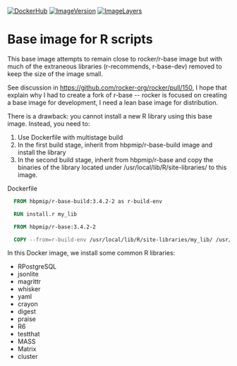 [![DockerHub](https://img.shields.io/badge/docker-hbpmip%r--base-008bb8.svg)](https://hub.docker.com/r/hbpmip/r-base/) [![ImageVersion](https://images.microbadger.com/badges/version/hbpmip/r-base.svg)](https://hub.docker.com/r/hbpmip/r-base/tags "hbpmip/r-base image tags") [![ImageLayers](https://images.microbadger.com/badges/image/hbpmip/r-base.svg)](https://microbadger.com/#/images/hbpmip/r-base "hbpmip/r-base on microbadger")

# Base image for R scripts

This base image attempts to remain close to rocker/r-base image but with much of the extraneous libraries (r-recommends, r-base-dev) removed to keep the size of the image small.

See discussion in https://github.com/rocker-org/rocker/pull/150, I hope that explain why I had to create a fork of r-base -- rocker is focused on creating a base image for development, I need a lean base image for distribution.

There is a drawback: you cannot install a new R library using this base image. Instead, you need to:

1. Use Dockerfile with multistage build
2. In the first build stage, inherit from hbpmip/r-base-build image and install the library
3. In the second build stage, inherit from hbpmip/r-base and copy the binaries of the library located under /usr/local/lib/R/site-libraries/ to this image.

Dockerfile
```dockerfile
  FROM hbpmip/r-base-build:3.4.2-2 as r-build-env

  RUN install.r my_lib

  FROM hbpmip/r-base:3.4.2-2

  COPY --from=r-build-env /usr/local/lib/R/site-libraries/my_lib/ /usr/local/lib/R/site-libraries/my_lib/

```

In this Docker image, we install some common R libraries:

* RPostgreSQL
* jsonlite
* magrittr
* whisker
* yaml
* crayon
* digest
* praise
* R6
* testthat
* MASS
* Matrix
* cluster
